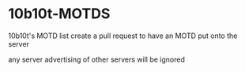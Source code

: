 # 10b10t-MOTDS
10b10t's MOTD list
create a pull request to have an MOTD put onto the server

any server advertising of other servers will be ignored
